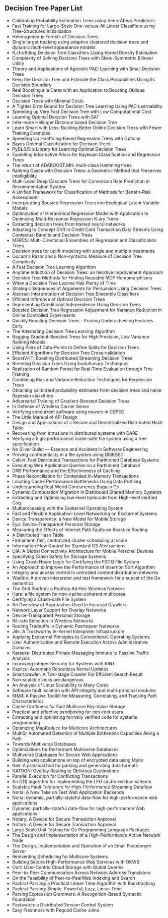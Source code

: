 
<h2>Decision Tree Paper List</h2>


<ul>

                             

 <li><a target="_blank" href="https://github.com/manjunath5496/Decision-Tree-Paper-List/blob/master/dec(1).pdf" style="text-decoration:none;">Calibrating Probability Estimation Trees using Venn-Abers Predictors </a></li>

 <li><a target="_blank" href="https://github.com/manjunath5496/Decision-Tree-Paper-List/blob/master/dec(2).pdf" style="text-decoration:none;">Fast Training for Large-Scale One-versus-All Linear Classifiers using Tree-Structured Initialization</a></li>

<li><a target="_blank" href="https://github.com/manjunath5496/Decision-Tree-Paper-List/blob/master/dec(3).pdf" style="text-decoration:none;">Heterogeneous Forests of Decision Trees</a></li>
 <li><a target="_blank" href="https://github.com/manjunath5496/Decision-Tree-Paper-List/blob/master/dec(4).pdf" style="text-decoration:none;">Single target tracking using adaptive clustered decision trees and dynamic multi-level appearance models</a></li>                              
<li><a target="_blank" href="https://github.com/manjunath5496/Decision-Tree-Paper-List/blob/master/dec(5).pdf" style="text-decoration:none;">R,ctrofitting Decision Tree Classifiers [Jsing Kernel Density Estimation</a></li>
<li><a target="_blank" href="https://github.com/manjunath5496/Decision-Tree-Paper-List/blob/master/dec(6).pdf" style="text-decoration:none;">Complexity of Solving Decision Trees with Skew-Symmetric Bilinear Utility</a></li>
 <li><a target="_blank" href="https://github.com/manjunath5496/Decision-Tree-Paper-List/blob/master/dec(7).pdf" style="text-decoration:none;">Theory and Applications of Agnostic PAC-Learning with Small Decision Trees</a></li>

 <li><a target="_blank" href="https://github.com/manjunath5496/Decision-Tree-Paper-List/blob/master/dec(8).pdf" style="text-decoration:none;"> Keep the Decision Tree and Estimate the Class Probabilities Using its Decision Boundary</a></li>
   <li><a target="_blank" href="https://github.com/manjunath5496/Decision-Tree-Paper-List/blob/master/dec(9).pdf" style="text-decoration:none;">Real Boosting a la Carte with an Application to Boosting Oblique Decision Trees</a></li>
  
   
 <li><a target="_blank" href="https://github.com/manjunath5496/Decision-Tree-Paper-List/blob/master/dec(10).pdf" style="text-decoration:none;">Decision Trees with Minimal Costs</a></li>                              
<li><a target="_blank" href="https://github.com/manjunath5496/Decision-Tree-Paper-List/blob/master/dec(11).pdf" style="text-decoration:none;">A Tighter Error Bound for Decision Tree Learning Using PAC Learnability</a></li>
<li><a target="_blank" href="https://github.com/manjunath5496/Decision-Tree-Paper-List/blob/master/dec(12).pdf" style="text-decoration:none;">Speeding up Very Fast Decision Tree with Low Computational Cost</a></li>
<li><a target="_blank" href="https://github.com/manjunath5496/Decision-Tree-Paper-List/blob/master/dec(13).pdf" style="text-decoration:none;">Learning Optimal Decision Trees with SAT</a></li>

<li><a target="_blank" href="https://github.com/manjunath5496/Decision-Tree-Paper-List/blob/master/dec(14).pdf" style="text-decoration:none;">Inter-node Hellinger Distance based Decision Tree</a></li>
                              
<li><a target="_blank" href="https://github.com/manjunath5496/Decision-Tree-Paper-List/blob/master/dec(15).pdf" style="text-decoration:none;">Learn Smart with Less: Building Better Online Decision Trees with Fewer Training Examples</a></li>

<li><a target="_blank" href="https://github.com/manjunath5496/Decision-Tree-Paper-List/blob/master/dec(16).pdf" style="text-decoration:none;">Speeding Up Hoeffding-Based Regression Trees with Options</a></li>

  <li><a target="_blank" href="https://github.com/manjunath5496/Decision-Tree-Paper-List/blob/master/dec(17).pdf" style="text-decoration:none;">Bayes Optimal Classification for Decision Trees</a></li>   
  
<li><a target="_blank" href="https://github.com/manjunath5496/Decision-Tree-Paper-List/blob/master/dec(18).pdf" style="text-decoration:none;">PyDL8.5: a Library for Learning Optimal Decision Trees</a></li> 

  
<li><a target="_blank" href="https://github.com/manjunath5496/Decision-Tree-Paper-List/blob/master/dec(19).pdf" style="text-decoration:none;">Exploiting Informative Priors for Bayesian Classification and Regression Trees</a></li> 

<li><a target="_blank" href="https://github.com/manjunath5496/Decision-Tree-Paper-List/blob/master/dec(20).pdf" style="text-decoration:none;">The return of ADABOOST.MH: multi-class Hamming trees</a></li>

<li><a target="_blank" href="https://github.com/manjunath5496/Decision-Tree-Paper-List/blob/master/dec(21).pdf" style="text-decoration:none;">Ranking Cases with Decision Trees: a Geometric Method that Preserves Intelligibility</a></li>
<li><a target="_blank" href="https://github.com/manjunath5496/Decision-Tree-Paper-List/blob/master/dec(22).pdf" style="text-decoration:none;">Multi-Level Deep Cascade Trees for Conversion Rate Prediction in Recommendation System</a></li> 
 <li><a target="_blank" href="https://github.com/manjunath5496/Decision-Tree-Paper-List/blob/master/dec(23).pdf" style="text-decoration:none;">A Unified Framework for Classification of Methods for Benefit-Risk Assessment</a></li> 
 

   <li><a target="_blank" href="https://github.com/manjunath5496/Decision-Tree-Paper-List/blob/master/dec(24).pdf" style="text-decoration:none;">Incorporating Boosted Regression
Trees into Ecological Latent Variable Models</a></li>
 
   <li><a target="_blank" href="https://github.com/manjunath5496/Decision-Tree-Paper-List/blob/master/dec(25).pdf" style="text-decoration:none;">Optimization of Hierarchical Regression Model with Application to Optimizing Multi-Response Regression K-ary Trees</a></li>                              
 <li><a target="_blank" href="https://github.com/manjunath5496/Decision-Tree-Paper-List/blob/master/dec(26).pdf" style="text-decoration:none;">Extracting decision trees from trained neural networks</a></li>
 <li><a target="_blank" href="https://github.com/manjunath5496/Decision-Tree-Paper-List/blob/master/dec(27).pdf" style="text-decoration:none;">Adapting to Concept Drift in Credit Card Transaction Data Streams Using Contextual Bandits and Decision Trees</a></li>
   
 
   <li><a target="_blank" href="https://github.com/manjunath5496/Decision-Tree-Paper-List/blob/master/dec(28).pdf" style="text-decoration:none;">MERCS:
Multi-Directional Ensembles of Regression and Classification Trees</a></li>
 
   <li><a target="_blank" href="https://github.com/manjunath5496/Decision-Tree-Paper-List/blob/master/dec(29).pdf" style="text-decoration:none;">Decision trees for uplift modeling with single and multiple treatments </a></li>                              

  <li><a target="_blank" href="https://github.com/manjunath5496/Decision-Tree-Paper-List/blob/master/dec(30).pdf" style="text-decoration:none;">Occam's Razor and a Non-syntactic Measure of Decision Tree Complexity</a></li>
 
   <li><a target="_blank" href="https://github.com/manjunath5496/Decision-Tree-Paper-List/blob/master/dec(31).pdf" style="text-decoration:none;">A Fast Decision Tree Learning Algorithm</a></li> 
    <li><a target="_blank" href="https://github.com/manjunath5496/Decision-Tree-Paper-List/blob/master/dec(32).pdf" style="text-decoration:none;">Anytime Induction of Decision Trees: an Iterative Improvement Approach</a></li> 

   <li><a target="_blank" href="https://github.com/manjunath5496/Decision-Tree-Paper-List/blob/master/dec(33).pdf" style="text-decoration:none;">Decision Tree Methods for Finding Reusable MDP Homomorphisms</a></li>                              

  <li><a target="_blank" href="https://github.com/manjunath5496/Decision-Tree-Paper-List/blob/master/dec(34).pdf" style="text-decoration:none;">When a Decision Tree Learner Has Plenty of Time</a></li> 
 
  <li><a target="_blank" href="https://github.com/manjunath5496/Decision-Tree-Paper-List/blob/master/dec(35).pdf" style="text-decoration:none;">Strategic Sequences of Arguments for Persuasion Using Decision Trees</a></li> 

  <li><a target="_blank" href="https://github.com/manjunath5496/Decision-Tree-Paper-List/blob/master/dec(36).pdf" style="text-decoration:none;">Abstract Interpretation of Decision Tree Ensemble Classifiers</a></li> 
 
<li><a target="_blank" href="https://github.com/manjunath5496/Decision-Tree-Paper-List/blob/master/dec(37).pdf" style="text-decoration:none;">Efficient Inference of Optimal Decision Trees</a></li>
 <li><a target="_blank" href="https://github.com/manjunath5496/Decision-Tree-Paper-List/blob/master/dec(38).pdf" style="text-decoration:none;">Representing Conditional Independence Using Decision Trees</a></li>
<li><a target="_blank" href="https://github.com/manjunath5496/Decision-Tree-Paper-List/blob/master/dec(39).pdf" style="text-decoration:none;">Boosted Decision Tree Regression Adjustment for Variance Reduction in Online Controlled Experiments</a></li>
 <li><a target="_blank" href="https://github.com/manjunath5496/Decision-Tree-Paper-List/blob/master/dec(40).pdf" style="text-decoration:none;">Quickly Boosting Decision Trees
- Pruning Underachieving Features Early</a></li>                              
<li><a target="_blank" href="https://github.com/manjunath5496/Decision-Tree-Paper-List/blob/master/dec(41).pdf" style="text-decoration:none;">The Alternating Decision Tree Learning Algorithm</a></li>
<li><a target="_blank" href="https://github.com/manjunath5496/Decision-Tree-Paper-List/blob/master/dec(42).pdf" style="text-decoration:none;">Bagging Gradient-Boosted Trees for High Precision, Low Variance Ranking Models</a></li>
 
  <li><a target="_blank" href="https://github.com/manjunath5496/Decision-Tree-Paper-List/blob/master/dec(43).pdf" style="text-decoration:none;">Using Pairs of Data-Points to Define Splits for Decision Trees</a></li>
 <li><a target="_blank" href="https://github.com/manjunath5496/Decision-Tree-Paper-List/blob/master/dec(44).pdf" style="text-decoration:none;">Efficient Algorithms for Decision Tree Cross-validation</a></li>
   <li><a target="_blank" href="https://github.com/manjunath5496/Decision-Tree-Paper-List/blob/master/dec(45).pdf" style="text-decoration:none;">BoostVHT: Boosting Distributed Streaming Decision Trees</a></li>  
   
<li><a target="_blank" href="https://github.com/manjunath5496/Decision-Tree-Paper-List/blob/master/dec(46).pdf" style="text-decoration:none;">Breeding Decision Trees Using Evolutionary Techniques </a></li> 
                             
<li><a target="_blank" href="https://github.com/manjunath5496/Decision-Tree-Paper-List/blob/master/dec(47).pdf" style="text-decoration:none;">Realization of Random Forest for Real-Time Evaluation through Tree Framing</a></li>
<li><a target="_blank" href="https://github.com/manjunath5496/Decision-Tree-Paper-List/blob/master/dec(48).pdf" style="text-decoration:none;">Combining Bias and Variance Reduction Techniques for Regression Trees</a></li>

<li><a target="_blank" href="https://github.com/manjunath5496/Decision-Tree-Paper-List/blob/master/dec(49).pdf" style="text-decoration:none;">Obtaining calibrated probability estimates from decision trees and naive Bayesian classifiers</a></li>
                              
<li><a target="_blank" href="https://github.com/manjunath5496/Decision-Tree-Paper-List/blob/master/dec(50).pdf" style="text-decoration:none;">Adversarial Training of Gradient-Boosted Decision Trees</a></li>
<li><a target="_blank" href="https://github.com/manjunath5496/Decision-Tree-Paper-List/blob/master/dec(51).pdf" style="text-decoration:none;">In Defense of Wireless Carrier Sense</a></li>
<li><a target="_blank" href="https://github.com/manjunath5496/Decision-Tree-Paper-List/blob/master/dec(52).pdf" style="text-decoration:none;">Verifying concurrent software using movers in CSPEC</a></li>

<li><a target="_blank" href="https://github.com/manjunath5496/Decision-Tree-Paper-List/blob/master/dec(53).pdf" style="text-decoration:none;">The Little Manual of
API Design</a></li>
 
<li><a target="_blank" href="https://github.com/manjunath5496/Decision-Tree-Paper-List/blob/master/dec(54).pdf" style="text-decoration:none;">Design and Applications of a Secure and Decentralized Distributed Hash Table </a></li>

<li><a target="_blank" href="https://github.com/manjunath5496/Decision-Tree-Paper-List/blob/master/dec(55).pdf" style="text-decoration:none;">Recovering from intrusions in distributed systems with DARE</a></li>
 
  <li><a target="_blank" href="https://github.com/manjunath5496/Decision-Tree-Paper-List/blob/master/dec(56).pdf" style="text-decoration:none;">Verifying a high-performance crash-safe file system using a tree specification </a></li>                              

  <li><a target="_blank" href="https://github.com/manjunath5496/Decision-Tree-Paper-List/blob/master/dec(57).pdf" style="text-decoration:none;">No Silver Bullet — Essence and Accident in Software Engineering</a></li>
 
   <li><a target="_blank" href="https://github.com/manjunath5496/Decision-Tree-Paper-List/blob/master/dec(58).pdf" style="text-decoration:none;">Proving confidentiality in a file system using DISKSEC</a></li>
    <li><a target="_blank" href="https://github.com/manjunath5496/Decision-Tree-Paper-List/blob/master/dec(59).pdf" style="text-decoration:none;">Calvin: Fast Distributed Transactions
for Partitioned Database Systems</a></li>
 
  <li><a target="_blank" href="https://github.com/manjunath5496/Decision-Tree-Paper-List/blob/master/dec(60).pdf" style="text-decoration:none;">Executing Web Application Queries on a Partitioned Database </a></li>
 
   <li><a target="_blank" href="https://github.com/manjunath5496/Decision-Tree-Paper-List/blob/master/dec(61).pdf" style="text-decoration:none;">DNS Performance and the Effectiveness of Caching</a></li>
 
   <li><a target="_blank" href="https://github.com/manjunath5496/Decision-Tree-Paper-List/blob/master/dec(62).pdf" style="text-decoration:none;">Phase Reconciliation for Contended In-Memory Transactions</a></li>
 
   <li><a target="_blank" href="https://github.com/manjunath5496/Decision-Tree-Paper-List/blob/master/dec(63).pdf" style="text-decoration:none;">Locating Cache Performance Bottlenecks Using Data Profiling</a></li>                              

  <li><a target="_blank" href="https://github.com/manjunath5496/Decision-Tree-Paper-List/blob/master/dec(64).pdf" style="text-decoration:none;">Understanding Real-World Concurrency Bugs in Go</a></li>
 
   <li><a target="_blank" href="https://github.com/manjunath5496/Decision-Tree-Paper-List/blob/master/dec(65).pdf" style="text-decoration:none;">Dynamic Computation Migration
in Distributed Shared Memory Systems </a></li> 

   <li><a target="_blank" href="https://github.com/manjunath5496/Decision-Tree-Paper-List/blob/master/dec(66).pdf" style="text-decoration:none;">Extracting and Optimizing low-level bytecode from High-level verified Coq</a></li> 
 
   <li><a target="_blank" href="https://github.com/manjunath5496/Decision-Tree-Paper-List/blob/master/dec(67).pdf" style="text-decoration:none;">Multiprocessing with the Exokernel Operating System</a></li>                              

  <li><a target="_blank" href="https://github.com/manjunath5496/Decision-Tree-Paper-List/blob/master/dec(68).pdf" style="text-decoration:none;">Fast and Flexible Application-Level
Networking on Exokernel Systems</a></li> 
 
  
   <li><a target="_blank" href="https://github.com/manjunath5496/Decision-Tree-Paper-List/blob/master/dec(69).pdf" style="text-decoration:none;">Device Transparency: a New Model for Mobile Storage</a></li>                              

  <li><a target="_blank" href="https://github.com/manjunath5496/Decision-Tree-Paper-List/blob/master/dec(70).pdf" style="text-decoration:none;">Eyo: Device-Transparent Personal Storage</a></li> 
  
 
 <li><a target="_blank" href="https://github.com/manjunath5496/Decision-Tree-Paper-List/blob/master/dec(71).pdf" style="text-decoration:none;">Measuring the Effects of Internet Path Faults on
Reactive Routing</a></li>
 
 <li><a target="_blank" href="https://github.com/manjunath5496/Decision-Tree-Paper-List/blob/master/dec(72).pdf" style="text-decoration:none;">A Distributed Hash Table</a></li> 
 
 
 <li><a target="_blank" href="https://github.com/manjunath5496/Decision-Tree-Paper-List/blob/master/dec(73).pdf" style="text-decoration:none;">Firmament: fast, centralized cluster scheduling at scale</a></li>
  <li><a target="_blank" href="https://github.com/manjunath5496/Decision-Tree-Paper-List/blob/master/dec(74).pdf" style="text-decoration:none;">Information Flow Control for Standard OS Abstractions</a></li>
    <li><a target="_blank" href="https://github.com/manjunath5496/Decision-Tree-Paper-List/blob/master/dec(75).pdf" style="text-decoration:none;">UIA: A Global Connectivity Architecture
for Mobile Personal Devices</a></li>                        
<li><a target="_blank" href="https://github.com/manjunath5496/Decision-Tree-Paper-List/blob/master/dec(76).pdf" style="text-decoration:none;">Specifying Crash Safety for Storage Systems</a></li>

 <li><a target="_blank" href="https://github.com/manjunath5496/Decision-Tree-Paper-List/blob/master/dec(77).pdf" style="text-decoration:none;">Using Crash Hoare Logic for Certifying the FSCQ File System</a></li> 
 
 
 <li><a target="_blank" href="https://github.com/manjunath5496/Decision-Tree-Paper-List/blob/master/dec(78).pdf" style="text-decoration:none;">An Approach to Improve the Performance
of Insertion Sort Algorithm</a></li>
  <li><a target="_blank" href="https://github.com/manjunath5496/Decision-Tree-Paper-List/blob/master/dec(79).pdf" style="text-decoration:none;">Integrity and access control in untrusted content distribution networks</a></li>


 <li><a target="_blank" href="https://github.com/manjunath5496/Decision-Tree-Paper-List/blob/master/dec(80).pdf" style="text-decoration:none;">Waddle: A proven interpreter and test framework
for a subset of the Go semantics</a></li> 
 
 
 <li><a target="_blank" href="https://github.com/manjunath5496/Decision-Tree-Paper-List/blob/master/dec(81).pdf" style="text-decoration:none;">The Grid Roofnet:
a Rooftop Ad Hoc Wireless Network</a></li>
  <li><a target="_blank" href="https://github.com/manjunath5496/Decision-Tree-Paper-List/blob/master/dec(82).pdf" style="text-decoration:none;">Hare: a file system for non-cache-coherent multicores</a></li>

 <li><a target="_blank" href="https://github.com/manjunath5496/Decision-Tree-Paper-List/blob/master/dec(83).pdf" style="text-decoration:none;">Certifying a Crash-safe File System</a></li>
  <li><a target="_blank" href="https://github.com/manjunath5496/Decision-Tree-Paper-List/blob/master/dec(84).pdf" style="text-decoration:none;">An Overview of Approaches Used In Focused Crawlers</a></li>

 <li><a target="_blank" href="https://github.com/manjunath5496/Decision-Tree-Paper-List/blob/master/dec(85).pdf" style="text-decoration:none;">Network Layer Support for Overlay Networks</a></li>
  <li><a target="_blank" href="https://github.com/manjunath5496/Decision-Tree-Paper-List/blob/master/dec(86).pdf" style="text-decoration:none;">Device-Transparent Personal Storage</a></li>

 <li><a target="_blank" href="https://github.com/manjunath5496/Decision-Tree-Paper-List/blob/master/dec(87).pdf" style="text-decoration:none;">Bit-rate Selection in Wireless Networks</a></li>
  <li><a target="_blank" href="https://github.com/manjunath5496/Decision-Tree-Paper-List/blob/master/dec(88).pdf" style="text-decoration:none;">Routing Tradeoffs in Dynamic Peer­to­peer Networks</a></li>
  <li><a target="_blank" href="https://github.com/manjunath5496/Decision-Tree-Paper-List/blob/master/dec(89).pdf" style="text-decoration:none;">Jitk: A Trustworthy In-Kernel Interpreter Infrastructure</a></li>
  
  
  <li><a target="_blank" href="https://github.com/manjunath5496/Decision-Tree-Paper-List/blob/master/dec(90).pdf" style="text-decoration:none;"> Applying Exokernel Principles to Conventional. Operating Systems</a></li>
  <li><a target="_blank" href="https://github.com/manjunath5496/Decision-Tree-Paper-List/blob/master/dec(91).pdf" style="text-decoration:none;">User Authentication and Remote Execution
Across Administrative Domains</a></li>

 <li><a target="_blank" href="https://github.com/manjunath5496/Decision-Tree-Paper-List/blob/master/dec(92).pdf" style="text-decoration:none;">Karaoke: Distributed Private Messaging
Immune to Passive Traffic Analysis</a></li>
  <li><a target="_blank" href="https://github.com/manjunath5496/Decision-Tree-Paper-List/blob/master/dec(93).pdf" style="text-decoration:none;"> Improving Integer Security for Systems with KINT</a></li>
  <li><a target="_blank" href="https://github.com/manjunath5496/Decision-Tree-Paper-List/blob/master/dec(94).pdf" style="text-decoration:none;">Ksplice: Automatic Rebootless Kernel Updates</a></li> 
  
   <li><a target="_blank" href="https://github.com/manjunath5496/Decision-Tree-Paper-List/blob/master/dec(95).pdf" style="text-decoration:none;">Smartcrawler: A Two-stage Crawler For Efficient Search Result</a></li>  
  
<li><a target="_blank" href="https://github.com/manjunath5496/Decision-Tree-Paper-List/blob/master/dec(96).pdf" style="text-decoration:none;">Non-scalable locks are dangerous</a></li> 
  
  
<li><a target="_blank" href="https://github.com/manjunath5496/Decision-Tree-Paper-List/blob/master/dec(97).pdf" style="text-decoration:none;">An Analysis of Linux Scalability to Many Cores</a></li>


 <li><a target="_blank" href="https://github.com/manjunath5496/Decision-Tree-Paper-List/blob/master/dec(98).pdf" style="text-decoration:none;">Software fault isolation with
API integrity and multi-principal modules</a></li> 
  
   <li><a target="_blank" href="https://github.com/manjunath5496/Decision-Tree-Paper-List/blob/master/dec(99).pdf" style="text-decoration:none;">M&M: A Passive Toolkit for Measuring, Correlating, and Tracking Path Characteristics</a></li>  
  
<li><a target="_blank" href="https://github.com/manjunath5496/Decision-Tree-Paper-List/blob/master/dec(100).pdf" style="text-decoration:none;">Cache Craftiness for Fast Multicore Key-Value Storage</a></li>  
  
 <li><a target="_blank" href="https://github.com/manjunath5496/Decision-Tree-Paper-List/blob/master/dec(101).pdf" style="text-decoration:none;">Practical and effective sandboxing for non-root users</a></li> 
  
   <li><a target="_blank" href="https://github.com/manjunath5496/Decision-Tree-Paper-List/blob/master/dec(102).pdf" style="text-decoration:none;">Extracting and optimizing formally verified code for systems programming</a></li> 
  
   
 <li><a target="_blank" href="https://github.com/manjunath5496/Decision-Tree-Paper-List/blob/master/dec(103).pdf" style="text-decoration:none;">Optimizing MapReduce for Multicore Architectures </a></li> 
  
   <li><a target="_blank" href="https://github.com/manjunath5496/Decision-Tree-Paper-List/blob/master/dec(104).pdf" style="text-decoration:none;">MultiQ: Automated Detection of
Multiple Bottleneck Capacities Along a Path</a></li>  
   
 <li><a target="_blank" href="https://github.com/manjunath5496/Decision-Tree-Paper-List/blob/master/dec(105).pdf" style="text-decoration:none;">Towards Multiverse Databases</a></li> 
 
<li><a target="_blank" href="https://github.com/manjunath5496/Decision-Tree-Paper-List/blob/master/dec(106).pdf" style="text-decoration:none;">Optimizations for Performant Multiverse Databases</a></li> 
  
   <li><a target="_blank" href="https://github.com/manjunath5496/Decision-Tree-Paper-List/blob/master/dec(107).pdf" style="text-decoration:none;">Multiverse Databases for Secure Web Applications</a></li> 
  
   
 <li><a target="_blank" href="https://github.com/manjunath5496/Decision-Tree-Paper-List/blob/master/dec(108).pdf" style="text-decoration:none;">Building web applications on top of encrypted data using Mylar</a></li> 
  
   <li><a target="_blank" href="https://github.com/manjunath5496/Decision-Tree-Paper-List/blob/master/dec(109).pdf" style="text-decoration:none;">Nail: A practical tool for parsing and generating data formats</a></li>  
   
 <li><a target="_blank" href="https://github.com/manjunath5496/Decision-Tree-Paper-List/blob/master/dec(110).pdf" style="text-decoration:none;">NATRON: Overlay Routing to Oblivious Destinations </a></li>  
   
<li><a target="_blank" href="https://github.com/manjunath5496/Decision-Tree-Paper-List/blob/master/dec(111).pdf" style="text-decoration:none;">Parallel Execution for Conflicting Transactions</a></li> 
  
   
 <li><a target="_blank" href="https://github.com/manjunath5496/Decision-Tree-Paper-List/blob/master/dec(112).pdf" style="text-decoration:none;">An O(1) algorithm for implementing the LFU
cache eviction scheme</a></li> 
  
   <li><a target="_blank" href="https://github.com/manjunath5496/Decision-Tree-Paper-List/blob/master/dec(113).pdf" style="text-decoration:none;">Scalable Fault Tolerance for High-Performance Streaming Dataflow</a></li>  
   
<li><a target="_blank" href="https://github.com/manjunath5496/Decision-Tree-Paper-List/blob/master/dec(114).pdf" style="text-decoration:none;">Noria: A New Take on Fast Web Application Backends</a></li>
 <li><a target="_blank" href="https://github.com/manjunath5496/Decision-Tree-Paper-List/blob/master/dec(115).pdf" style="text-decoration:none;">Noria: dynamic, partially-stateful data-flow
for high-performance web applications</a></li>  
   
 <li><a target="_blank" href="https://github.com/manjunath5496/Decision-Tree-Paper-List/blob/master/dec(116).pdf" style="text-decoration:none;">Dynamic, partially-stateful data-flow for
high-performance Web applications</a></li>   
   
   <li><a target="_blank" href="https://github.com/manjunath5496/Decision-Tree-Paper-List/blob/master/dec(117).pdf" style="text-decoration:none;">Notary: A Device for Secure Transaction Approval</a></li>  
   
 <li><a target="_blank" href="https://github.com/manjunath5496/Decision-Tree-Paper-List/blob/master/dec(118).pdf" style="text-decoration:none;">Notary: A Device for Secure Transaction Approval</a></li>  
   
  <li><a target="_blank" href="https://github.com/manjunath5496/Decision-Tree-Paper-List/blob/master/dec(119).pdf" style="text-decoration:none;">Large Scale Unit Testing for Go Programming Language Packages</a></li> 
  
   <li><a target="_blank" href="https://github.com/manjunath5496/Decision-Tree-Paper-List/blob/master/dec(120).pdf" style="text-decoration:none;">The Design and Implementation of a
High-Performance Active Network Node</a></li>  
   
 <li><a target="_blank" href="https://github.com/manjunath5496/Decision-Tree-Paper-List/blob/master/dec(121).pdf" style="text-decoration:none;">The Design, Implementation and Operation
of an Email Pseudonym Server</a></li>   
   
   <li><a target="_blank" href="https://github.com/manjunath5496/Decision-Tree-Paper-List/blob/master/dec(122).pdf" style="text-decoration:none;">Reinventing Scheduling for Multicore Systems </a></li>  
     
<li><a target="_blank" href="https://github.com/manjunath5496/Decision-Tree-Paper-List/blob/master/dec(123).pdf" style="text-decoration:none;">Building Secure High-Performance Web Services with OKWS</a></li>  
   
 <li><a target="_blank" href="https://github.com/manjunath5496/Decision-Tree-Paper-List/blob/master/dec(124).pdf" style="text-decoration:none;">Oort: User-Centric Cloud Storage with Global Queries</a></li>   
   
   <li><a target="_blank" href="https://github.com/manjunath5496/Decision-Tree-Paper-List/blob/master/dec(125).pdf" style="text-decoration:none;">Peer-to-Peer Communication Across Network Address Translators</a></li>   
   
   <li><a target="_blank" href="https://github.com/manjunath5496/Decision-Tree-Paper-List/blob/master/dec(126).pdf" style="text-decoration:none;">On the Feasibility of Peer-to-PeerWeb Indexing and Search</a></li> 
   
<li><a target="_blank" href="https://github.com/manjunath5496/Decision-Tree-Paper-List/blob/master/dec(127).pdf" style="text-decoration:none;">Packrat Parsing:
a Practical Linear-Time Algorithm with Backtracking</a></li>  
   
 <li><a target="_blank" href="https://github.com/manjunath5496/Decision-Tree-Paper-List/blob/master/dec(128).pdf" style="text-decoration:none;">Packrat Parsing:
Simple, Powerful, Lazy, Linear Time</a></li>   
   
   <li><a target="_blank" href="https://github.com/manjunath5496/Decision-Tree-Paper-List/blob/master/dec(129).pdf" style="text-decoration:none;">Parsing Expression Grammars:
A Recognition-Based Syntactic Foundation</a></li>   
   
   <li><a target="_blank" href="https://github.com/manjunath5496/Decision-Tree-Paper-List/blob/master/dec(130).pdf" style="text-decoration:none;">Pastwatch: a Distributed Version Control System </a></li>    
   
<li><a target="_blank" href="https://github.com/manjunath5496/Decision-Tree-Paper-List/blob/master/dec(131).pdf" style="text-decoration:none;">Easy Freshness with Pequod Cache Joins</a></li>   
   
   </ul>

